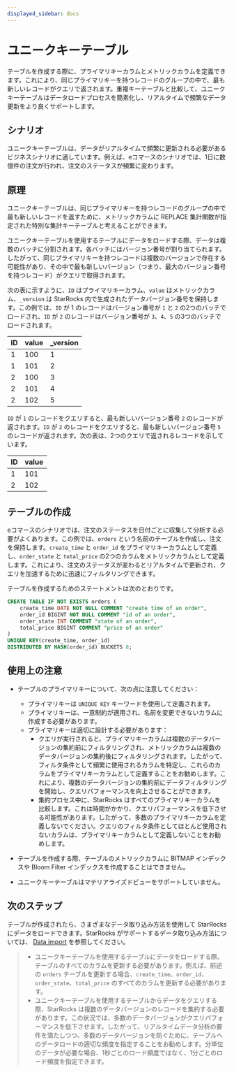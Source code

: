 ```yaml
---
displayed_sidebar: docs
---
```


# ユニークキーテーブル

テーブルを作成する際に、プライマリキーカラムとメトリックカラムを定義できます。これにより、同じプライマリキーを持つレコードのグループの中で、最も新しいレコードがクエリで返されます。重複キーテーブルと比較して、ユニークキーテーブルはデータロードプロセスを簡素化し、リアルタイムで頻繁なデータ更新をより良くサポートします。

## シナリオ

ユニークキーテーブルは、データがリアルタイムで頻繁に更新される必要があるビジネスシナリオに適しています。例えば、eコマースのシナリオでは、1日に数億件の注文が行われ、注文のステータスが頻繁に変わります。

## 原理

ユニークキーテーブルは、同じプライマリキーを持つレコードのグループの中で最も新しいレコードを返すために、メトリックカラムに REPLACE 集計関数が指定された特別な集計キーテーブルと考えることができます。

ユニークキーテーブルを使用するテーブルにデータをロードする際、データは複数のバッチに分割されます。各バッチにはバージョン番号が割り当てられます。したがって、同じプライマリキーを持つレコードは複数のバージョンで存在する可能性があり、その中で最も新しいバージョン（つまり、最大のバージョン番号を持つレコード）がクエリで取得されます。

次の表に示すように、`ID` はプライマリキーカラム、`value` はメトリックカラム、`_version` は StarRocks 内で生成されたデータバージョン番号を保持します。この例では、`ID` が 1 のレコードはバージョン番号が `1` と `2` の2つのバッチでロードされ、`ID` が `2` のレコードはバージョン番号が `3`、`4`、`5` の3つのバッチでロードされます。

| ID   | value | _version |
| ---- | ----- | -------- |
| 1    | 100   | 1        |
| 1    | 101   | 2        |
| 2    | 100   | 3        |
| 2    | 101   | 4        |
| 2    | 102   | 5        |

`ID` が `1` のレコードをクエリすると、最も新しいバージョン番号 `2` のレコードが返されます。`ID` が `2` のレコードをクエリすると、最も新しいバージョン番号 `5` のレコードが返されます。次の表は、2つのクエリで返されるレコードを示しています。

| ID   | value |
| ---- | ----- |
| 1    | 101   |
| 2    | 102   |

## テーブルの作成

eコマースのシナリオでは、注文のステータスを日付ごとに収集して分析する必要がよくあります。この例では、`orders` という名前のテーブルを作成し、注文を保持します。`create_time` と `order_id` をプライマリキーカラムとして定義し、`order_state` と `total_price` の2つのカラムをメトリックカラムとして定義します。これにより、注文のステータスが変わるとリアルタイムで更新され、クエリを加速するために迅速にフィルタリングできます。

テーブルを作成するためのステートメントは次のとおりです。

```SQL
CREATE TABLE IF NOT EXISTS orders (
    create_time DATE NOT NULL COMMENT "create time of an order",
    order_id BIGINT NOT NULL COMMENT "id of an order",
    order_state INT COMMENT "state of an order",
    total_price BIGINT COMMENT "price of an order"
)
UNIQUE KEY(create_time, order_id)
DISTRIBUTED BY HASH(order_id) BUCKETS 8;
```

## 使用上の注意

- テーブルのプライマリキーについて、次の点に注意してください：

  - プライマリキーは `UNIQUE KEY` キーワードを使用して定義されます。
  - プライマリキーは、一意制約が適用され、名前を変更できないカラムに作成する必要があります。
  - プライマリキーは適切に設計する必要があります：
    - クエリが実行されると、プライマリキーカラムは複数のデータバージョンの集約前にフィルタリングされ、メトリックカラムは複数のデータバージョンの集約後にフィルタリングされます。したがって、フィルタ条件として頻繁に使用されるカラムを特定し、これらのカラムをプライマリキーカラムとして定義することをお勧めします。これにより、複数のデータバージョンの集約前にデータフィルタリングを開始し、クエリパフォーマンスを向上させることができます。
    - 集約プロセス中に、StarRocks はすべてのプライマリキーカラムを比較します。これは時間がかかり、クエリパフォーマンスを低下させる可能性があります。したがって、多数のプライマリキーカラムを定義しないでください。クエリのフィルタ条件としてほとんど使用されないカラムは、プライマリキーカラムとして定義しないことをお勧めします。

- テーブルを作成する際、テーブルのメトリックカラムに BITMAP インデックスや Bloom Filter インデックスを作成することはできません。

- ユニークキーテーブルはマテリアライズドビューをサポートしていません。

## 次のステップ

テーブルが作成されたら、さまざまなデータ取り込み方法を使用して StarRocks にデータをロードできます。StarRocks がサポートするデータ取り込み方法については、 [Data import](../../loading/Loading_intro.md) を参照してください。

> - ユニークキーテーブルを使用するテーブルにデータをロードする際、テーブルのすべてのカラムを更新する必要があります。例えば、前述の `orders` テーブルを更新する場合、`create_time`、`order_id`、`order_state`、`total_price` のすべてのカラムを更新する必要があります。
> - ユニークキーテーブルを使用するテーブルからデータをクエリする際、StarRocks は複数のデータバージョンのレコードを集約する必要があります。この状況では、多数のデータバージョンがクエリパフォーマンスを低下させます。したがって、リアルタイムデータ分析の要件を満たしつつ、多数のデータバージョンを防ぐために、テーブルへのデータロードの適切な頻度を指定することをお勧めします。分単位のデータが必要な場合、1秒ごとのロード頻度ではなく、1分ごとのロード頻度を指定できます。